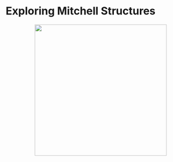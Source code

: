 # Exploring Mitchell Structures

<p align="center">
  <img src="https://cloud.githubusercontent.com/assets/9630033/24637538/09ede8dc-18b0-11e7-861d-393a076f14ea.jpg" width="350"/>
</p>

